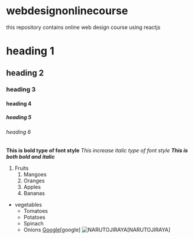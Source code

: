 # webdesignonlinecourse
this repository contains online web design course using reactjs
# heading 1
## heading 2
### heading 3
#### heading 4
##### heading 5
###### heading 6

**This is bold type of font style**
*This increase italic type of font style*
***This is both bold and italic***

1. Fruits
   1. Mangoes
   2. Oranges
   3. Apples
   4. Bananas


* vegetables
     * Tomatoes
     * Potatoes
     * Spinach
     * Onions
[Google](https://www.google.com/)[google]
![NARUTOJIRAYA](https://i.pinimg.com/564x/86/6f/16/866f16a16db8f756ef993f4aebd7c71e.jpg)[NARUTOJIRAYA]
